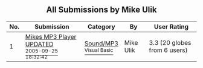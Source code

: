 ﻿<div align="center">

## All Submissions by Mike Ulik

</div>

No.  | Submission | Category | By   | User Rating
---- | ---------- | -------- | ---- | -----------
1 | [Mikes MP3 Player UPDATED<br /><sup>2005-09-25 18:32:42</sup>](https://github.com/Planet-Source-Code/mike-ulik-mikes-mp3-player-updated__1-62654) | [Sound/MP3<br /><sup>Visual Basic</sup>](../ByCategory/sound-mp3__1-45.md) | Mike Ulik | 3.3 (20 globes from 6 users)
